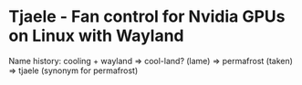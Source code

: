 # Tjaele - Fan control for Nvidia GPUs on Linux with Wayland

Name history: cooling + wayland => cool-land? (lame) => permafrost (taken) => tjaele (synonym for permafrost)
